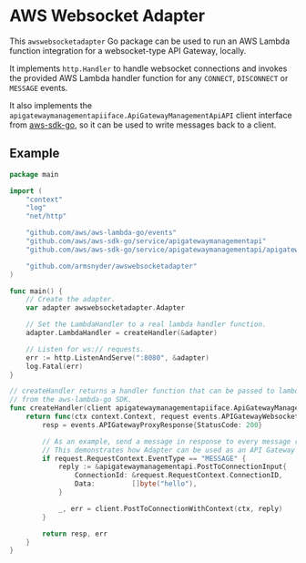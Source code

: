 # AWS Websocket Adapter

This `awswebsocketadapter` Go package can be used to run an AWS Lambda function integration
for a websocket-type API Gateway, locally.

It implements `http.Handler` to handle websocket connections
and invokes the provided AWS Lambda handler function
for any `CONNECT`, `DISCONNECT` or `MESSAGE` events.

It also implements the `apigatewaymanagementapiiface.ApiGatewayManagementApiAPI` client interface
from [aws-sdk-go](https://github.com/aws/aws-sdk-go), so it can be used to write messages back to a client.

## Example

```go
package main

import (
	"context"
	"log"
	"net/http"

	"github.com/aws/aws-lambda-go/events"
	"github.com/aws/aws-sdk-go/service/apigatewaymanagementapi"
	"github.com/aws/aws-sdk-go/service/apigatewaymanagementapi/apigatewaymanagementapiiface"

	"github.com/armsnyder/awswebsocketadapter"
)

func main() {
	// Create the adapter.
	var adapter awswebsocketadapter.Adapter

	// Set the LambdaHandler to a real lambda handler function.
	adapter.LambdaHandler = createHandler(&adapter)

	// Listen for ws:// requests.
	err := http.ListenAndServe(":8080", &adapter)
	log.Fatal(err)
}

// createHandler returns a handler function that can be passed to lambda.Start,
// from the aws-lambda-go SDK.
func createHandler(client apigatewaymanagementapiiface.ApiGatewayManagementApiAPI) func(context.Context, events.APIGatewayWebsocketProxyRequest) (events.APIGatewayProxyResponse, error) {
	return func(ctx context.Context, request events.APIGatewayWebsocketProxyRequest) (resp events.APIGatewayProxyResponse, err error) {
		resp = events.APIGatewayProxyResponse{StatusCode: 200}

		// As an example, send a message in response to every message received.
		// This demonstrates how Adapter can be used as an API Gateway Management API client.
		if request.RequestContext.EventType == "MESSAGE" {
			reply := &apigatewaymanagementapi.PostToConnectionInput{
				ConnectionId: &request.RequestContext.ConnectionID,
				Data:         []byte("hello"),
			}

			_, err = client.PostToConnectionWithContext(ctx, reply)
		}

		return resp, err
	}
}
```
